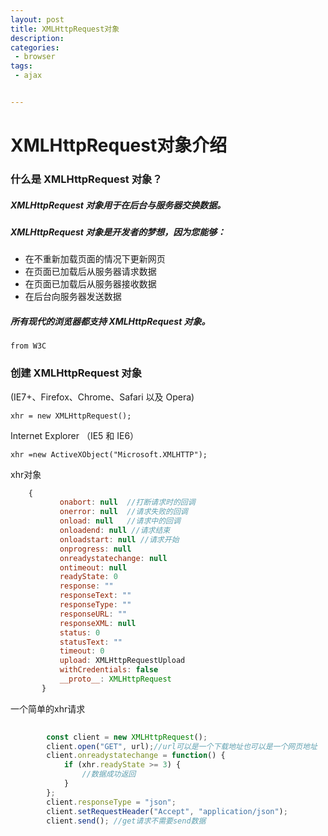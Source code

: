 ```yaml
---
layout: post
title: XMLHttpRequest对象
description: 
categories:
 - browser 
tags: 
 - ajax


---
```


# XMLHttpRequest对象介绍

### 什么是 XMLHttpRequest 对象？

##### XMLHttpRequest 对象用于在后台与服务器交换数据。
    
#####  XMLHttpRequest 对象是开发者的梦想，因为您能够：
    
   - 在不重新加载页面的情况下更新网页
   - 在页面已加载后从服务器请求数据
   - 在页面已加载后从服务器接收数据
   - 在后台向服务器发送数据
   
##### 所有现代的浏览器都支持 XMLHttpRequest 对象。
    from W3C

### 创建 XMLHttpRequest 对象
    
 (IE7+、Firefox、Chrome、Safari 以及 Opera) 
   
    xhr = new XMLHttpRequest();
    
  Internet Explorer （IE5 和 IE6）
  
    xhr =new ActiveXObject("Microsoft.XMLHTTP");

  xhr对象  
```js
    {
           onabort: null  //打断请求时的回调
           onerror: null  //请求失败的回调
           onload: null   //请求中的回调
           onloadend: null //请求结束
           onloadstart: null //请求开始
           onprogress: null 
           onreadystatechange: null     
           ontimeout: null
           readyState: 0
           response: ""
           responseText: ""
           responseType: ""
           responseURL: ""
           responseXML: null
           status: 0
           statusText: ""
           timeout: 0
           upload: XMLHttpRequestUpload 
           withCredentials: false
           __proto__: XMLHttpRequest
       }
```

一个简单的xhr请求

```js
 
        const client = new XMLHttpRequest();
        client.open("GET", url);//url可以是一个下载地址也可以是一个网页地址
        client.onreadystatechange = function() {
            if (xhr.readyState >= 3) {
                //数据成功返回
            }
        };
        client.responseType = "json";
        client.setRequestHeader("Accept", "application/json");
        client.send(); //get请求不需要send数据
 
```
